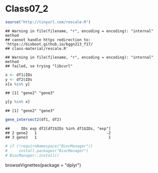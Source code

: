 Class07\_2
================

``` r
source("http://tinyurl.com/rescale-R")
```

    ## Warning in file(filename, "r", encoding = encoding): "internal" method
    ## cannot handle https redirection to: 'https://bioboot.github.io/bggn213_f17/
    ## class-material/rescale.R'

    ## Warning in file(filename, "r", encoding = encoding): "internal" method
    ## failed, so trying "libcurl"

``` r
x <- df1$IDs
y <- df2$IDs
x[x %in% y]
```

    ## [1] "gene2" "gene3"

``` r
y[y %in% x]
```

    ## [1] "gene2" "gene3"

``` r
gene_intersect2(df1, df2)
```

    ##     IDs exp df2[df2$IDs %in% df1$IDs, "exp"]
    ## 2 gene2   1                               -2
    ## 3 gene3   1                                1

``` r
# if (!requireNamespace("BiocManager"))
#     install.packages("BiocManager")
# BiocManager::install()
```

browseVignettes(package = "dplyr")
